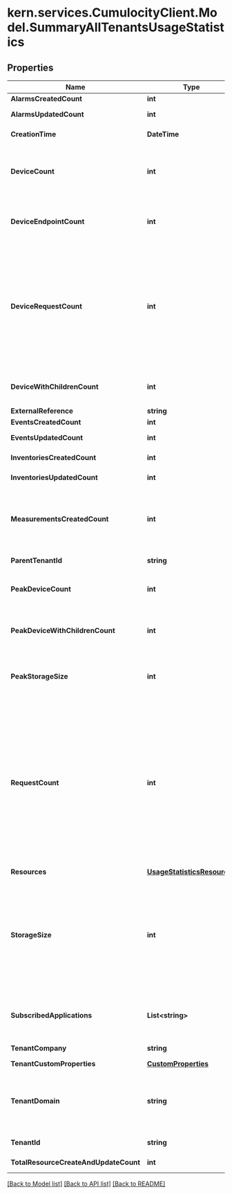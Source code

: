 
# kern.services.CumulocityClient.Model.SummaryAllTenantsUsageStatistics

## Properties

Name | Type | Description | Notes
------------ | ------------- | ------------- | -------------
**AlarmsCreatedCount** | **int** | Number of created alarms. | [optional] 
**AlarmsUpdatedCount** | **int** | Number of updates made to the alarms. | [optional] 
**CreationTime** | **DateTime** | Date and time of the tenant&#39;s creation. | [optional] 
**DeviceCount** | **int** | Number of devices in the tenant identified by the fragment &#x60;c8y_IsDevice&#x60;. Updated only three times a day starting at 8:57, 16:57 and 23:57. | [optional] 
**DeviceEndpointCount** | **int** | Number of devices which do not have child devices. Updated only three times a day starting at 8:57, 16:57 and 23:57. | [optional] 
**DeviceRequestCount** | **int** | Number of requests that were issued only by devices against the tenant. Updated every 5 minutes. The following requests are not included:  * Requests made to &lt;kbd&gt;/user&lt;/kbd&gt;, &lt;kbd&gt;/tenant&lt;/kbd&gt; and &lt;kbd&gt;/application&lt;/kbd&gt; APIs * Application related requests (with &#x60;X-Cumulocity-Application-Key&#x60; header)  | [optional] 
**DeviceWithChildrenCount** | **int** | Number of devices with children. Updated only three times a day starting at 8:57, 16:57 and 23:57. | [optional] 
**ExternalReference** | **string** | Tenant external reference. | [optional] 
**EventsCreatedCount** | **int** | Number of created events. | [optional] 
**EventsUpdatedCount** | **int** | Number of updates made to the events. | [optional] 
**InventoriesCreatedCount** | **int** | Number of created managed objects. | [optional] 
**InventoriesUpdatedCount** | **int** | Number of updates made to the managed objects. | [optional] 
**MeasurementsCreatedCount** | **int** | Number of created measurements.  &gt; **&amp;#9432; Info:** Bulk creation of measurements is handled in a way that each measurement is counted individually.  | [optional] 
**ParentTenantId** | **string** | ID of the parent tenant. | [optional] [readonly] 
**PeakDeviceCount** | **int** | Peak value of &#x60;deviceCount&#x60; calculated for the requested time period of the summary. | [optional] 
**PeakDeviceWithChildrenCount** | **int** | Peak value of &#x60;deviceWithChildrenCount&#x60; calculated for the requested time period of the summary. | [optional] 
**PeakStorageSize** | **int** | Peak value of used storage size in bytes, calculated for the requested time period of the summary. | [optional] 
**RequestCount** | **int** | Number of requests that were made against the tenant. Updated every 5 minutes. The following requests are not included:  *  Internal SmartREST requests used to resolve templates *  Internal SLA monitoring requests *  Calls to any &lt;kbd&gt;/health&lt;/kbd&gt; endpoint *  Device bootstrap process requests related to configuring and retrieving device credentials *  Microservice SDK internal calls for applications and subscriptions  | [optional] 
**Resources** | [**UsageStatisticsResources**](UsageStatisticsResources.md) |  | [optional] 
**StorageSize** | **int** | Database storage in use, specified in bytes. It is affected by your retention rules and by the regularly running database optimization functions in Cumulocity IoT. If the size decreases, it does not necessarily mean that data was deleted. Updated only three times a day starting at 8:57, 16:57 and 23:57. | [optional] 
**SubscribedApplications** | **List&lt;string&gt;** | Names of the tenant subscribed applications. Updated only three times a day starting at 8:57, 16:57 and 23:57. | [optional] 
**TenantCompany** | **string** | The tenant&#39;s company name. | [optional] 
**TenantCustomProperties** | [**CustomProperties**](CustomProperties.md) |  | [optional] 
**TenantDomain** | **string** | URL of the tenant&#39;s domain. The domain name permits only the use of alphanumeric characters separated by dots &#x60;.&#x60;, hyphens &#x60;-&#x60; and underscores &#x60;_&#x60;. | [optional] 
**TenantId** | **string** | Unique identifier of a Cumulocity IoT tenant. | [optional] [readonly] 
**TotalResourceCreateAndUpdateCount** | **int** | Sum of all inbound transfers. | [optional] 

[[Back to Model list]](../README.md#documentation-for-models)
[[Back to API list]](../README.md#documentation-for-api-endpoints)
[[Back to README]](../README.md)

